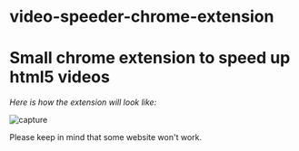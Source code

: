 # video-speeder-chrome-extension
Small chrome extension to speed up html5 videos
=============================================

*Here is how the extension will look like:*

![capture](http://imgh.us/capture_278.jpg)

Please keep in mind that some website won't work.
